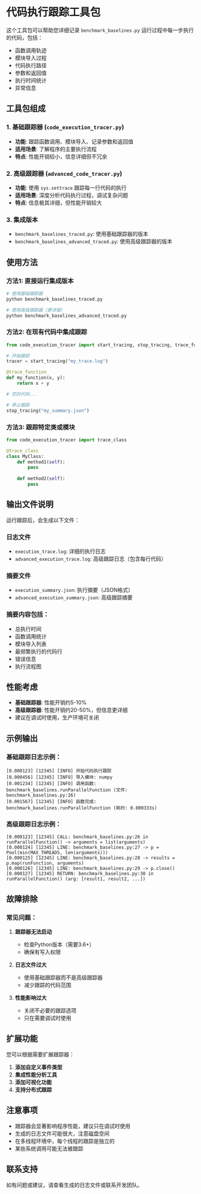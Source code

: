# 代码执行跟踪工具包

这个工具包可以帮助您详细记录 `benchmark_baselines.py` 运行过程中每一步执行的代码，包括：

- 函数调用轨迹
- 模块导入过程  
- 代码执行路径
- 参数和返回值
- 执行时间统计
- 异常信息

## 工具包组成

### 1. 基础跟踪器 (`code_execution_tracer.py`)
- **功能**: 跟踪函数调用、模块导入、记录参数和返回值
- **适用场景**: 了解程序的主要执行流程
- **特点**: 性能开销较小，信息详细但不冗余

### 2. 高级跟踪器 (`advanced_code_tracer.py`)
- **功能**: 使用 `sys.settrace` 跟踪每一行代码的执行
- **适用场景**: 深度分析代码执行过程，调试复杂问题
- **特点**: 信息极其详细，但性能开销较大

### 3. 集成版本
- `benchmark_baselines_traced.py`: 使用基础跟踪器的版本
- `benchmark_baselines_advanced_traced.py`: 使用高级跟踪器的版本

## 使用方法

### 方法1: 直接运行集成版本

```bash
# 使用基础跟踪器
python benchmark_baselines_traced.py

# 使用高级跟踪器（更详细）
python benchmark_baselines_advanced_traced.py
```

### 方法2: 在现有代码中集成跟踪

```python
from code_execution_tracer import start_tracing, stop_tracing, trace_function

# 开始跟踪
tracer = start_tracing("my_trace.log")

@trace_function
def my_function(x, y):
    return x + y

# 您的代码...

# 停止跟踪
stop_tracing("my_summary.json")
```

### 方法3: 跟踪特定类或模块

```python
from code_execution_tracer import trace_class

@trace_class
class MyClass:
    def method1(self):
        pass
    
    def method2(self):
        pass
```

## 输出文件说明

运行跟踪后，会生成以下文件：

### 日志文件
- `execution_trace.log`: 详细的执行日志
- `advanced_execution_trace.log`: 高级跟踪日志（包含每行代码）

### 摘要文件
- `execution_summary.json`: 执行摘要（JSON格式）
- `advanced_execution_summary.json`: 高级跟踪摘要

### 摘要内容包括：
- 总执行时间
- 函数调用统计
- 模块导入列表
- 最频繁执行的代码行
- 错误信息
- 执行流程图

## 性能考虑

- **基础跟踪器**: 性能开销约5-10%
- **高级跟踪器**: 性能开销约20-50%，但信息更详细
- 建议在调试时使用，生产环境可关闭

## 示例输出

### 基础跟踪日志示例：
```
[0.000123] [12345] [INFO] 开始代码执行跟踪
[0.000456] [12345] [INFO] 导入模块: numpy
[0.001234] [12345] [INFO] 调用函数: benchmark_baselines.runParallelFunction (文件: benchmark_baselines.py:26)
[0.001567] [12345] [INFO] 函数完成: benchmark_baselines.runParallelFunction (耗时: 0.000333s)
```

### 高级跟踪日志示例：
```
[0.000123] [12345] CALL: benchmark_baselines.py:26 in runParallelFunction() -> arguments = list(arguments)
[0.000124] [12345] LINE: benchmark_baselines.py:27 -> p = Pool(min(MAX_THREADS, len(arguments)))
[0.000125] [12345] LINE: benchmark_baselines.py:28 -> results = p.map(runFunction, arguments)
[0.000126] [12345] LINE: benchmark_baselines.py:29 -> p.close()
[0.000127] [12345] RETURN: benchmark_baselines.py:30 in runParallelFunction() (arg: [result1, result2, ...])
```

## 故障排除

### 常见问题：

1. **跟踪器无法启动**
   - 检查Python版本（需要3.6+）
   - 确保有写入权限

2. **日志文件过大**
   - 使用基础跟踪器而不是高级跟踪器
   - 减少跟踪的代码范围

3. **性能影响过大**
   - 关闭不必要的跟踪选项
   - 只在需要调试时使用

## 扩展功能

您可以根据需要扩展跟踪器：

1. **添加自定义事件类型**
2. **集成性能分析工具**
3. **添加可视化功能**
4. **支持分布式跟踪**

## 注意事项

- 跟踪器会显著影响程序性能，建议只在调试时使用
- 生成的日志文件可能很大，注意磁盘空间
- 在多线程环境中，每个线程的跟踪是独立的
- 某些系统调用可能无法被跟踪

## 联系支持

如有问题或建议，请查看生成的日志文件或联系开发团队。
